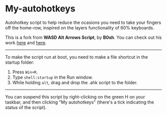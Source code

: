 # My-autohotkeys
Autohotkey script to help reduce the ocasions you need to take your fingers off the home-row, inspired on the layers functionality of 60% keyboards.

This is a fork from **WASD Alt Arrows Script**, by **B0sh**. You can check out his work [here](https://www.youtube.com/watch?v=z29KF4aauww&t) and [here](https://gitlab.com/B0sh/ahk/blob/master/wasd-alt-arrows/wasd-alt-arrows.ahk).

___

To make the script run at boot, you need to make a file shortcut in the startup folder:

1. Press `Win+R`.
2. Type `shell:startup` in the Run window. 
3. While holding `alt`, drag and drop the .ahk script to the folder.

___

You can suspend this script by right-clicking on the green H on your taskbar, and then clicking "My autohotkeys" (there's a tick indicating the status of the script).
